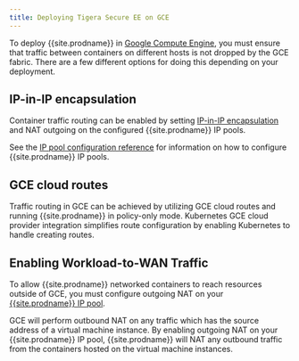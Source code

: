 ```yaml
---
title: Deploying Tigera Secure EE on GCE
---
```


To deploy {{site.prodname}} in [Google Compute Engine][GCE], you must ensure
that traffic between containers on different hosts is not dropped by the GCE
fabric. There are a few different options for doing this depending on your
deployment.

## IP-in-IP encapsulation

Container traffic routing can be enabled by setting [IP-in-IP encapsulation][IPIP]
and NAT outgoing on the configured {{site.prodname}} IP pools.

See the [IP pool configuration reference][IPPool]
for information on how to configure {{site.prodname}} IP pools.

## GCE cloud routes

Traffic routing in GCE can be achieved by utilizing GCE cloud routes and
running {{site.prodname}} in policy-only mode.  Kubernetes GCE cloud provider integration
simplifies route configuration by enabling Kubernetes to handle creating
routes.

## Enabling Workload-to-WAN Traffic

To allow {{site.prodname}} networked containers to reach resources outside of GCE,
you must configure outgoing NAT on your [{{site.prodname}} IP pool][IPPool].

GCE will perform outbound NAT on any traffic which has the source address of a virtual
machine instance.  By enabling outgoing NAT on your {{site.prodname}} IP pool, {{site.prodname}} will
NAT any outbound traffic from the containers hosted on the virtual machine instances.

[IPIP]: {{site.baseurl}}/{{page.version}}/usage/configuration/ip-in-ip
[IPPool]: {{site.baseurl}}/{{page.version}}/reference/calicoctl/resources/ippool
[GCE]: https://cloud.google.com/compute/
